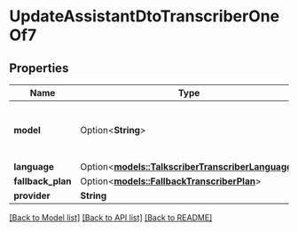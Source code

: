 # UpdateAssistantDtoTranscriberOneOf7

## Properties

Name | Type | Description | Notes
------------ | ------------- | ------------- | -------------
**model** | Option<**String**> | This is the model that will be used for the transcription. | [optional]
**language** | Option<[**models::TalkscriberTranscriberLanguage**](TalkscriberTranscriberLanguage.md)> |  | [optional]
**fallback_plan** | Option<[**models::FallbackTranscriberPlan**](FallbackTranscriberPlan.md)> |  | [optional]
**provider** | **String** |  | 

[[Back to Model list]](../README.md#documentation-for-models) [[Back to API list]](../README.md#documentation-for-api-endpoints) [[Back to README]](../README.md)


